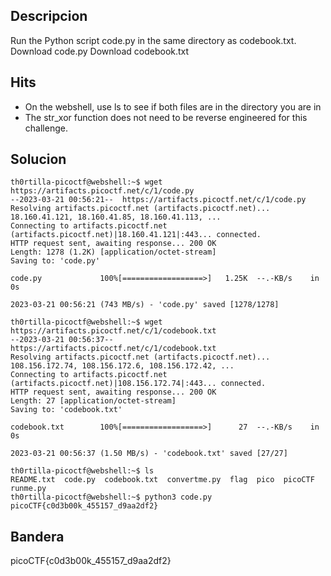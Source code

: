 ## Descripcion
Run the Python script code.py in the same directory as codebook.txt.
Download code.py
Download codebook.txt

## Hits
- On the webshell, use ls to see if both files are in the directory you are in
- The str_xor function does not need to be reverse engineered for this challenge.

## Solucion
```
th0rtilla-picoctf@webshell:~$ wget https://artifacts.picoctf.net/c/1/code.py
--2023-03-21 00:56:21--  https://artifacts.picoctf.net/c/1/code.py
Resolving artifacts.picoctf.net (artifacts.picoctf.net)... 18.160.41.121, 18.160.41.85, 18.160.41.113, ...
Connecting to artifacts.picoctf.net (artifacts.picoctf.net)|18.160.41.121|:443... connected.
HTTP request sent, awaiting response... 200 OK
Length: 1278 (1.2K) [application/octet-stream]
Saving to: 'code.py'

code.py             100%[==================>]   1.25K  --.-KB/s    in 0s      

2023-03-21 00:56:21 (743 MB/s) - 'code.py' saved [1278/1278]

th0rtilla-picoctf@webshell:~$ wget https://artifacts.picoctf.net/c/1/codebook.txt
--2023-03-21 00:56:37--  https://artifacts.picoctf.net/c/1/codebook.txt
Resolving artifacts.picoctf.net (artifacts.picoctf.net)... 108.156.172.74, 108.156.172.6, 108.156.172.42, ...
Connecting to artifacts.picoctf.net (artifacts.picoctf.net)|108.156.172.74|:443... connected.
HTTP request sent, awaiting response... 200 OK
Length: 27 [application/octet-stream]
Saving to: 'codebook.txt'

codebook.txt        100%[==================>]      27  --.-KB/s    in 0s      

2023-03-21 00:56:37 (1.50 MB/s) - 'codebook.txt' saved [27/27]

th0rtilla-picoctf@webshell:~$ ls
README.txt  code.py  codebook.txt  convertme.py  flag  pico  picoCTF  runme.py
th0rtilla-picoctf@webshell:~$ python3 code.py
picoCTF{c0d3b00k_455157_d9aa2df2}
```

## Bandera
picoCTF{c0d3b00k_455157_d9aa2df2}